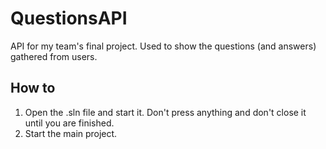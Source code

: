 # QuestionsAPI
API for my team's final project. Used to show the questions (and answers) gathered from users.

## How to
1. Open the .sln file and start it. Don't press anything and don't close it until you are finished.
2. Start the main project.
